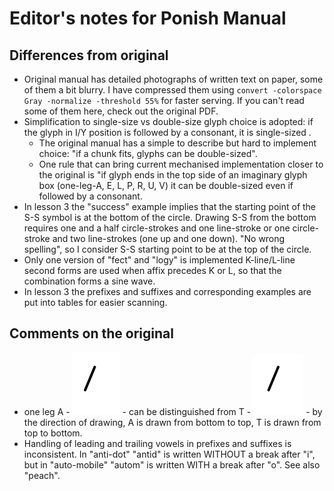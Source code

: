 # Editor's notes for Ponish Manual

## Differences from original

- Original manual has detailed photographs of written text on paper, some of
  them a bit blurry. I have compressed them using
  `convert -colorspace Gray -normalize -threshold 55%` for faster serving. If
  you can't read some of them here, check out the original PDF.
- Simplification to single-size vs double-size glyph choice is adopted: if the
  glyph in I/Y position is followed by a consonant, it is single-sized .
  - The original manual has a simple to describe but hard to implement choice:
    "if a chunk fits, glyphs can be double-sized".
  - One rule that can bring current mechanised implementation closer to the
    original is "if glyph ends in the top side of an imaginary glyph box
    (one-leg-A, E, L, P, R, U, V) it can be double-sized even if followed by a
    consonant.
- In lesson 3 the "success" example implies that the starting point of the S-S
  symbol is at the bottom of the circle. Drawing S-S from the bottom requires
  one and a half circle-strokes and one line-stroke or one circle-stroke and two
  line-strokes (one up and one down). "No wrong spelling", so I consider S-S
  starting point to be at the top of the circle.
- Only one version of "fect" and "logy" is implemented K-line/L-line second
  forms are used when affix precedes K or L, so that the combination forms a
  sine wave.
- In lesson 3 the prefixes and suffixes and corresponding examples are put into
  tables for easier scanning.

## Comments on the original

- one leg A - ![A](./manual/alphabet/A-one-leg.svg) - can be distinguished from
  T - ![T](./manual/alphabet/T.svg) - by the direction of drawing, A is drawn
  from bottom to top, T is drawn from top to bottom.
- Handling of leading and trailing vowels in prefixes and suffixes is
  inconsistent. In "anti-dot" "antid" is written WITHOUT a break after "i", but
  in "auto-mobile" "autom" is written WITH a break after "o". See also "peach".
